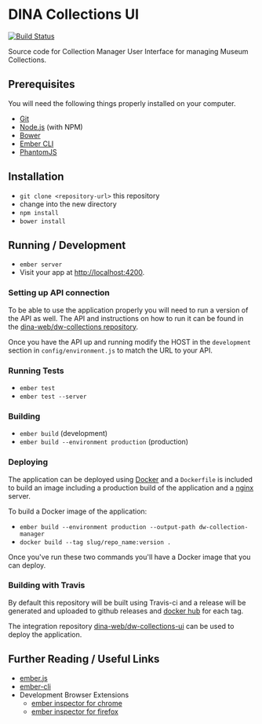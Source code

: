 # DINA Collections UI

[![Build Status](https://travis-ci.org/DINA-Web/collections-ui.svg?branch=master)](https://travis-ci.org/DINA-Web/collections-ui)

Source code for Collection Manager User Interface for managing Museum Collections.

## Prerequisites

You will need the following things properly installed on your computer.

* [Git](http://git-scm.com/)
* [Node.js](http://nodejs.org/) (with NPM)
* [Bower](http://bower.io/)
* [Ember CLI](http://www.ember-cli.com/)
* [PhantomJS](http://phantomjs.org/)

## Installation

* `git clone <repository-url>` this repository
* change into the new directory
* `npm install`
* `bower install`

## Running / Development

* `ember server`
* Visit your app at [http://localhost:4200](http://localhost:4200).

### Setting up API connection

To be able to use the application properly you will need to run a version of the API as well.
The API and instructions on how to run it can be found in the [dina-web/dw-collections repository](https://github.com/DINA-Web/dw-collections).

Once you have the API up and running modify the HOST  in the `development` section in `config/environment.js`
to match the URL to your API.

### Running Tests

* `ember test`
* `ember test --server`

### Building

* `ember build` (development)
* `ember build --environment production` (production)

### Deploying

The application can be deployed using [Docker](https://www.docker.com/) and a `Dockerfile` is included to build
an image including a production build of the application and a [nginx](https://www.nginx.com/) server.

To build a Docker image of the application:

* `ember build --environment production --output-path dw-collection-manager`
* `docker build --tag slug/repo_name:version .`

Once you've run these two commands you'll have a Docker image that you can deploy.

### Building with Travis

By default this repository will be built using Travis-ci and a release will be generated
and uploaded to github releases and [docker hub](https://hub.docker.com/r/dina/collections-ui/) for each tag.

The integration repository [dina-web/dw-collections-ui](https://github.com/DINA-Web/dw-collections-ui) can be used to deploy the application.

## Further Reading / Useful Links

* [ember.js](http://emberjs.com/)
* [ember-cli](http://www.ember-cli.com/)
* Development Browser Extensions
  * [ember inspector for chrome](https://chrome.google.com/webstore/detail/ember-inspector/bmdblncegkenkacieihfhpjfppoconhi)
  * [ember inspector for firefox](https://addons.mozilla.org/en-US/firefox/addon/ember-inspector/)